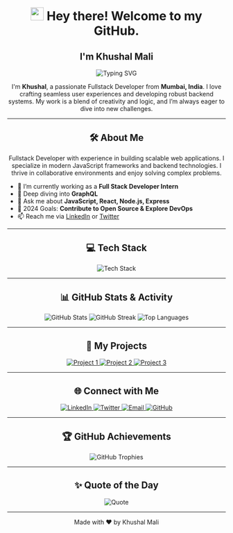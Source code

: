<h1 align="center">
  <img src="https://emojis.slackmojis.com/emojis/images/1531849430/4246/blob-sunglasses.gif?1531849430" width="30"/> 
  Hey there! Welcome to my GitHub.
</h1>

<h2 align="center">I'm Khushal Mali</h2>

<p align="center">
  <img src="https://readme-typing-svg.herokuapp.com?font=Fira+Code&size=24&pause=1000&color=16C60C&center=true&vCenter=true&width=435&lines=Fullstack+Developer;Problem+Solver;Tech+Enthusiast;Always+Learning" alt="Typing SVG" />
</p>

<p align="center">
  I'm <strong>Khushal</strong>, a passionate Fullstack Developer from <strong>Mumbai, India</strong>. I love crafting seamless user experiences and developing robust backend systems. My work is a blend of creativity and logic, and I’m always eager to dive into new challenges.
</p>

---

<h2 align="center">🛠️ About Me</h2>

<p align="center">
  Fullstack Developer with experience in building scalable web applications. I specialize in modern JavaScript frameworks and backend technologies. I thrive in collaborative environments and enjoy solving complex problems.
</p>

- 🔭 I’m currently working as a **Full Stack Developer Intern**
- 🌱 Deep diving into **GraphQL**
- 💬 Ask me about **JavaScript, React, Node.js, Express**
- 🎯 2024 Goals: **Contribute to Open Source & Explore DevOps**
- 📫 Reach me via [LinkedIn](https://www.linkedin.com/in/khushalmali) or [Twitter](https://twitter.com/Khush_mali_)

---

<h2 align="center">💻 Tech Stack</h2>

<p align="center">
  <img src="https://skillicons.dev/icons?i=ts,js,html,css,nodejs,express,react,nextjs,tailwindcss,postgres,mongo,redis,docker,prisma,git,vscode" alt="Tech Stack" />
</p>

---

<h2 align="center">📊 GitHub Stats & Activity</h2>

<div align="center">
  <img src="https://github-readme-stats.vercel.app/api?username=khushal8448&show_icons=true&hide_title=true&count_private=true&theme=radical" alt="GitHub Stats" />
  <img src="https://github-readme-streak-stats.herokuapp.com/?user=khushal8448&theme=radical" alt="GitHub Streak" />
  <img src="https://github-readme-stats.vercel.app/api/top-langs/?username=khushal8448&layout=compact&theme=radical" alt="Top Languages" />
</div>

---

<h2 align="center">🚀 My Projects</h2>

<p align="center">
  <a href="https://github.com/khushal8448/casecobra-app" target="_blank">
    <img src="https://img.shields.io/badge/Project%201-0A66C2?style=for-the-badge&logo=github&logoColor=white" alt="Project 1" />
  </a>
  <a href="https://github.com/khushal8448/carepulse" target="_blank">
    <img src="https://img.shields.io/badge/Project%202-0A66C2?style=for-the-badge&logo=github&logoColor=white" alt="Project 2" />
  </a>
  <a href="https://github.com/khushal8448/zoom_clone_app" target="_blank">
    <img src="https://img.shields.io/badge/Project%203-0A66C2?style=for-the-badge&logo=github&logoColor=white" alt="Project 3" />
  </a>
</p>

---

<h2 align="center">🌐 Connect with Me</h2>

<p align="center">
  <a href="https://www.linkedin.com/in/khushalmali" target="_blank">
    <img src="https://img.shields.io/badge/LinkedIn-0A66C2?style=for-the-badge&logo=linkedin&logoColor=white" alt="LinkedIn" />
  </a>
  <a href="https://twitter.com/Khush_mali_" target="_blank">
    <img src="https://img.shields.io/badge/Twitter-1DA1F2?style=for-the-badge&logo=twitter&logoColor=white" alt="Twitter" />
  </a>
  <a href="mailto:khushal8448@gmail.com">
    <img src="https://img.shields.io/badge/Email-D14836?style=for-the-badge&logo=gmail&logoColor=white" alt="Email" />
  </a>
  <a href="https://github.com/khushal8448" target="_blank">
    <img src="https://img.shields.io/badge/GitHub-181717?style=for-the-badge&logo=github&logoColor=white" alt="GitHub" />
  </a>
</p>

---

<h2 align="center">🏆 GitHub Achievements</h2>

<div align="center">
  <img src="https://github-profile-trophy.vercel.app/?username=khushal8448&theme=radical&column=6&margin-w=15&margin-h=15" alt="GitHub Trophies" />
</div>

---

<h2 align="center">✨ Quote of the Day</h2>

<p align="center">
  <img src="https://quotes-github-readme.vercel.app/api?type=horizontal&theme=radical" alt="Quote" />
</p>

---

<div align="center">
  <p>Made with ❤️ by Khushal Mali</p>
</div>
